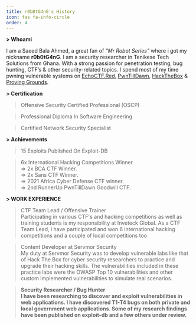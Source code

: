 ```yaml
---
title: r0b0tG4nG's History
icon: fas fa-info-circle
order: 4
---
```



**> Whoami**

I am a Saeed Bala Ahmed, a great fan of _"Mr Robot Series"_ where i got my nickname **r0b0tG4nG**. I am a security researcher in Tenikese Tech Solutions from Ghana. With a strong passion for penetration testing, bug hunting, CTF’s & other security-related topics. I spend most of my time pwning vulnerable systems on [EchoCTF.Red](https://echoctf.red/profile/5630024 "EchoCTF Profile"), [PwnTillDawn](https://online.pwntilldawn.com/Achievements/2101 "PwnTillDawn Profile"), [HackTheBox](https://app.hackthebox.com/profile/234268 "HackTheBox Profile") & [Proving Grounds](https://www.offensive-security.com/labs/ "Proving Grounds"). 


**> Certification**

> Offensive Security Certified Professional (OSCP)

> Professional Diploma In Software Engineering

> Certified Network Security Specialist


**> Achievements**
> 15 Exploits Published On Exploit-DB

> 6x International Hacking Competitions Winner.<br>
	=> 2x BCA CTF Winner. <br>
	=> 2x Sans CTF Winner. <br>
	=> 2021 Africa Cyber Defense CTF winner. <br>
	=> 2nd RunnerUp PwnTillDawn Goodwill CTF. <br>


**> WORK EXPERIENCE**

> CTF Team Lead / Offensive Trainer<br>
 Participating in various CTF's and hacking competitions as well as training students is my responsibility at Inveteck Global. As a CTF Team Lead, i have participated and won 6 international hacking competitions and a couple of local competitions too <br>

> Content Developer at Servmor Security<br>
 My duty at Servmor Security was to develop vulnerable labs like that of Hack The Box for cyber security researchers to practice and upgrade their hacking skills. The vulnerabilities included in these practice labs were the OWASP Top 10 vulnerabilities and other custom implemented vulnerabilities to simulate real scenarios. <b>

> Security Researcher / Bug Hunter<br>
 I have been researching to discover and exploit vulnerabilities in web applications. I have discovered T1-T4 bugs on both private and local government web applications. Some of my research findings have been published on exploit-db and a few others under review.